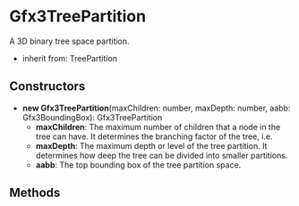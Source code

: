 # Gfx3TreePartition

A 3D binary tree space partition.
- inherit from: TreePartition
## Constructors
* **new Gfx3TreePartition**(maxChildren: number, maxDepth: number, aabb: Gfx3BoundingBox): Gfx3TreePartition   
  * **maxChildren**: The maximum number of children that a node in the tree can have. It determines the branching factor of the tree, i.e.
  * **maxDepth**: The maximum depth or level of the tree partition. It determines how deep the tree can be divided into smaller partitions.
  * **aabb**: The top bounding box of the tree partition space.
## Methods
